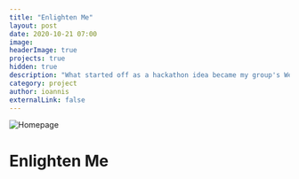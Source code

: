 ```yaml
---
title: "Enlighten Me"
layout: post
date: 2020-10-21 07:00
image: 
headerImage: true
projects: true
hidden: true
description: "What started off as a hackathon idea became my group's WebWare final project"
category: project
author: ioannis
externalLink: false
---
```


![Homepage]()

# Enlighten Me

